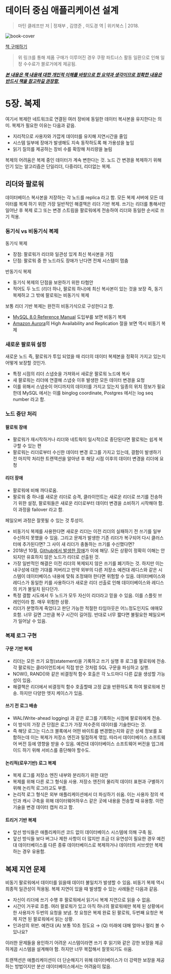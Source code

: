# 데이터 중심 애플리케이션 설계

> 마틴 클레프만 저 | 정재부 , 김영준 , 이도경 역 | 위키북스 | 2018.


![book-cover](https://user-images.githubusercontent.com/13076271/88173485-9b6f2a00-cc5d-11ea-8284-72ffb0f33174.jpg)

[책 구매하기](https://coupa.ng/bGCnLK)

>  위 링크를 통해 제품 구매가 이루어진 경우 쿠팡 파트너스 활동 일환으로 인해 일정 수수료가 블로거에게 제공됨.



***<u>본 내용은 책 내용에 대한 개인적 이해를 바탕으로 한 요약과 생각이므로 정확한 내용은 반드시 책을 참고하길 권장함.</u>***




# 5장. 복제

여기서 복제란 네트워크로 연결된 여러 장비에 동일한 데이터 복사본을 유지한다는 의미. 복제가 필요한 이유는 다음과 같음.

- 지리적으로 사용자와 가깝게 데이터를 유지해 지연시간을 줄임
- 시스템 일부에 장애가 발생해도 지속 동작하도록 해 가용성을 높임
- 읽기 질의를 제공하는 장비 수를 확장해 처리량을 늘림

복제의 어려움은 복제 중인 데이터가 계속 변한다는 것. 노드 간 변경을 복제하기 위해 인기 있는 알고리즘은 단일리더, 다중리더, 리더없는 복제.

## 리더와 팔로워

데이터베이스 복사본을 저장하는 각 노드를 replica 라고 함. 모든 복제 서버에 모든 데이터를 복제 하기 위한 가장 일반적인 해결책은 리더 기반 복제. 쓰기는 리더를 통해서만 일어난 후 복제 로그 또는 변경 스트림을 팔로워에게 전송하여 리더와 동일한 순서로 쓰기 적용.

### 동기식 vs 비동기식 복제

동기식 복제

- 장점: 팔로워가 리더와 일관성 있게 최신 복사본을 가짐
- 단점: 팔로워 중 한 노드라도 장애가 난다면 전체 시스템이 멈춤

반동기식 복제

- 동기식 복제의 단점을 보완하기 위한 타협안
- 적어도 두 노드 (리더 하나, 팔로워 하나)에 최신 복사본이 있는 것을 보장 즉, 동기 복제하고 그 밖에 팔로워는 비동기식 복제

보통 리더 기반 복제는 완전히 비동기식으로 구성한다고 함.

- [MySQL 8.0 Reference Manual](https://dev.mysql.com/doc/refman/8.0/en/replication.html) 도입부를 보면 비동기 복제
- [Amazon Aurora](https://aws.amazon.com/rds/aurora/faqs)의 High Availability and Replication 절을 보면 역시 비동기 복제

### 새로운 팔로워 설정

새로운 노드 즉, 팔로워가 투입 되었을 때 리더의 데이터 복제본을 정확히 가지고 있는지 어떻게 보장할 것인가. 

- 특정 시점의 리더 스냅숏을 가져와서 새로운 팔로워 노드에 복사
- 새 팔로워는 리더에 연결해 스냅숏 이후 발생한 모든 데이터 변경을 요청
- 이를 위해서 스냅숏이 어디까지의 데이터를 가지고 있는지 일종의 위치 정보가 필요한데 MySQL 에서는 이를 binglog coordinate, Postgres 에서는 log seq number 라고 함.

### 노드 중단 처리

#### 팔로워 장애

- 팔로워가 재시작하거나 리더와 네트웍이 일시적으로 중단된다면 팔로워는 쉽게 복구할 수 있는 편
- 팔로워는 리더로부터 수신한 데이터 변경 로그를 가지고 있는데, 결함이 발생하기 전 마지막 처리한 트랜잭션을 알아낸 후 해당 시점 이후의 데이터 변경을 리더에 요청

#### 리더 장애

- 팔로워에 비해 까다로움.
- 팔로워 중 하나를 새로운 리더로 승격, 클라이언트는 새로운 리더로 쓰기를 전송하기 위한 설정, 팔로워들은 새로운 리더로부터 데이터 변경을 소비하기 시작해야 함. 이 과정을 failover 라고 함.

페일오버 과정은 잘못될 수 있는 것 투성이.

- 비동기식 복제를 사용한다면 새로운 리더는 이전 리더의 실패하기 전 쓰기를 일부 수신하지 못했을 수 있음. 그리고 문제가 발생한 기존 리더가 복구되어 다시 클러스터에 추가된다면? 그 사이 새 리더가 충돌하는 쓰기를 수신했다면?
- 2018년 10월, [Github에서 발생한 장애](https://muchtrans.com/translations/github-oct-21-post-incident-analysis.ko.html)가 이에 해당. 모든 상황이 정확히 이해는 안되지만 유효하지 않은 노드가 리더로 선출된 것.
- 가장 일반적인 해결은 이전 리더의 복제되지 않은 쓰기를 폐기하는 것. 하지만 이는 내구성에 대한 기대를 저버리고 만약 외부의 다른 저장소 예컨대 레디스와 같은 시스템이 데이터베이스 내용에 맞춰 조정돼야 한다면 위험할 수 있음. 데이터베이스와 레디스가 동일한 키를 사용하다가 새로운 리더 선출로 인해 데이터베이스와 레디스의 키가 불일치 된다던가.
- 특정 결함 시도에서 두 노드가 모두 자신이 리더라고 믿을 수 있음. 이를 스플릿 브레인이라 함. 매우 위험한 상황.
- 리더가 분명하게 죽었다고 판단 가능한 적절한 타임아웃은 어느정도인지도 애매모호함. 너무 길면 그만큼 복구 시간이 길어짐. 반대로 너무 짧다면 불필요한 페일오버가 일어날 수 있음.

### 복제 로그 구현

#### 구문 기반 복제

- 리더는 모든 쓰기 요청(statement)을 기록하고 쓰기 실행 후 로그를 팔로워에 전송. 각 팔로워는 클라이언트에서 직접 받은 것처럼 SQL 구문을 파싱하고 실행.
- NOW(), RAND()와 같은 비결정적 함수 호출은 각 노드마다 다른 값을 생성할 가능성이 있음.
- 해결책은 리더에서 비결정적 함수 호출할때 고정 값을 반환하도록 하여 팔로워에 전송. 하지만 다양한 엣지 케이스가 있음.

#### 쓰기 전 로그 배송

- WAL(Write-ahead logging) 과 같은 로그를 기록하는 시점에 팔로워에게 전송.
- 이 방식의 가장 큰 단점은 로그가 가장 저수준의 데이터를 기술한다는 것.
- 즉 해당 로그는 디스크 블록에서 어떤 바이트를 변경했는지와 같은 상세 정보를 포함하는데 이는 복제가 저장소 엔진과 밀접하게 엮임. 따라서 데이터베이스 소프트웨어 버전 등에 영향을 받을 수 있음. 예컨대 데이터베이스 소프트웨어 버전을 업그레이드 하기 위해 서비스를 중단해야 할수도.

#### 논리적(로우기반) 로그 복제

- 복제 로그를 저장소 엔진 내부와 분리하기 위한 대안
- 복제를 위해 다른 로그 형식을 사용. 저장소 엔진의 물리적 데이터 표현과 구별하기 위해 논리적 로그라고도 부름.
- 논리적 로그 형식은 외부 애플리케이션에서 더 파싱하기 쉬움. 이는 사용자 정의 색인과 캐시 구축을 위해 데이터웨어하우스 같은 곳에 내용을 전송할 때 유용함. 이런 기술을 변경 데이터 캡처 라고 함.

#### 트리거 기반 복제

- 앞선 방식들은 애플리케이션 코드 없이 데이터베이스 시스템에 의해 구축 됨.
- 앞선 방식들 보다 버그나 제한 사항이 더 많지만 조금 더 유연성이 필요한 경우 예컨대 데이터베이스를 다른 종류 데이터베이스로 복제하거나 데이터의 서브셋만 복제하는 경우 유용함.

## 복제 지연 문제

비동기 팔로워에서 데이터를 읽을때 데이터 불일치가 발생할 수 있음. 비동기 복제 역시 최종적 일관성이 적용됨. 복제 지연이 있을 때 발생할 수 있는 사례들은 다음과 같음.

- 자신이 리더에 쓰기 수행 후 팔로워에서 읽기시 복제 지연으로 읽을 수 없음.
- 시간이 거꾸로 흐름. 여러 팔로워가 있고 아직 하나의 팔로워에만 복제 된 상황에서 한 사용자가 두번의 요청을 보냄. 첫 요청은 복제 완료 된 팔로워, 두번째 요청은 복제 지연 된 팔로워에서 읽는 상황.
- 인과성의 위반. 예컨대 (A) 보통 10초 정도요 → (Q) 미래에 대해 얼마나 멀리 볼 수 있나요?

이러한 문제들을 용인하기 어려운 시스템이라면 쓰기 후 읽기와 같은 강한 보장을 제공하게끔 시스템을 설계해야 함. 하지만 너무 복잡해서 잘못되기도 쉬움.

트랜잭션은 애플리케이션이 더 단순해지기 위해 데이터베이스가 더 강력한 보장을 제공하는 방법이지만 분산 데이터베이스에서는 어려움이 많음.
